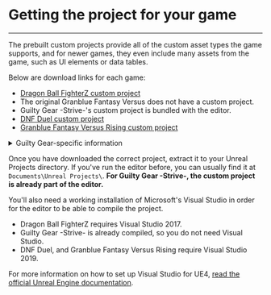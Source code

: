 # Getting the project for your game

<hr>

The prebuilt custom projects provide all of the custom asset types the game supports, and for newer games, they even include many assets from the game, such as UI elements or data tables. 

Below are download links for each game:

- [Dragon Ball FighterZ custom project](https://drive.google.com/file/d/1-wjbe0aE4Xs8S7AunSB0XtAE-sSZsOnW/view?usp=sharing)
- The original Granblue Fantasy Versus does not have a custom project.
- Guilty Gear -Strive-'s custom project is bundled with the editor.
- [DNF Duel custom project](https://1drv.ms/u/s!ApT7KvOr_B0hgY3rUBgqs787KHi5_iY?e=xKuxrI)
- [Granblue Fantasy Versus Rising custom project](https://drive.google.com/file/d/1aA1WYxkxpOUpNqSi5kANLUhh4Ja7A_4l/view?usp=drive_link)



<details><summary>Guilty Gear-specific information</summary>
<br>

The Guilty Gear -Strive- custom project does not come with content by default. To get the content, you can copy `pakchunk0-WindowsNoEditor.pak` from your copy of Strive into `RED\Content\Paks`. If the Paks folder does not exist, create it. 

Alternatively, you can create a [symbolic link](https://www.howtogeek.com/16226/complete-guide-to-symbolic-links-symlinks-on-windows-or-linux/) in Windows by either using one of the tools on the linked page or opening a Command Prompt in the `RED/Content/Paks` directory and using a command like this: 
<br>
`mklink pakchunk0-WindowsNoEditor.pak "C:\Program Files (x86)\Steam\steamapps\common\GUILTY GEAR STRIVE\RED\Content\Paks\pakchunk0-WindowsNoEditor.pak"`. 

This saves around 30 GB of hard drive space, since you're not duplicating the files in two places - and it will also update automatically.
If this doesn't work, run as administrator - I also wasn't able to do this in Powershell, *only* Command Prompt.

Additionally, the Strive project may receive asset patches for certain assets. To use these, extract `GGSTContent_Patch.rar` into `RED`.

Finally, if you don't want to do active work in the Advanced Project (due to the quantity of files), you can create a new project under the File dropdown at the top left - however, i've found **this has to be "christened"** by copying the `Config` folder from `/RED/` into your new project's folder, overwriting as necessary. If this step is not done, cooking won't work.

<hr>
</details>

Once you have downloaded the correct project, extract it to your Unreal Projects directory. If you've run the editor before, you can usually find it at `Documents\Unreal Projects\`. **For Guilty Gear -Strive-, the custom project is already part of the editor.**

You'll also need a working installation of Microsoft's Visual Studio in order for the editor to be able to compile the project.

- Dragon Ball FighterZ requires Visual Studio 2017.
- Guilty Gear -Strive- is already compiled, so you do not need Visual Studio.
- DNF Duel, and Granblue Fantasy Versus Rising require Visual Studio 2019.

For more information on how to set up Visual Studio for UE4, [read the official Unreal Engine documentation](https://docs.unrealengine.com/4.26/en-US/ProductionPipelines/DevelopmentSetup/VisualStudioSetup/).
